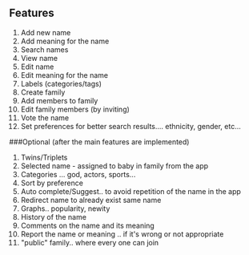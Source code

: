 ## Features
1. Add new name
2. Add meaning for the name
3. Search names
4. View name
5. Edit name
6. Edit meaning for the name
7. Labels (categories/tags)
8. Create family
9. Add members to family
10. Edit family members (by inviting)
11. Vote the name
12. Set preferences for better search results.... ethnicity, gender, etc...


###Optional (after the main features are implemented)
1. Twins/Triplets
2. Selected name - assigned to baby in family from the app
3. Categories ... god, actors, sports...
4. Sort by preference
5. Auto complete/Suggest.. to avoid repetition of the name in the app
6. Redirect name to already exist same name
7. Graphs.. popularity, newity
8. History of the name
9. Comments on the name and its meaning
10. Report the name or meaning .. if it's wrong or not appropriate
11. "public" family.. where every one can join
